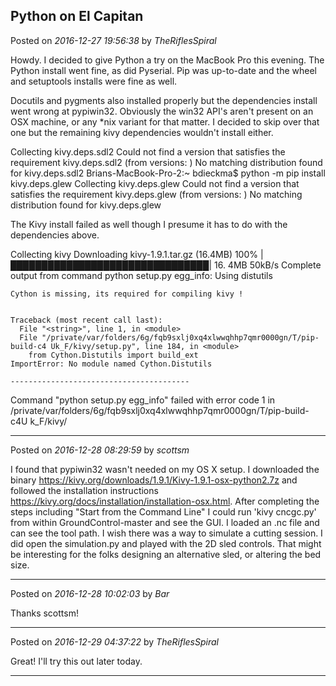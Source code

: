 ## Python on El Capitan
Posted on *2016-12-27 19:56:38* by *TheRiflesSpiral*

Howdy. I decided to give Python a try on the MacBook Pro this evening. The Python install went fine, as did Pyserial. Pip was up-to-date and the wheel and setuptools installs were fine as well.

Docutils and pygments also installed properly but the dependencies install went wrong at pypiwin32. Obviously the win32 API's aren't present on an OSX machine, or any *nix variant for that matter. I decided to skip over that one but the remaining kivy dependencies wouldn't install either.

Collecting kivy.deps.sdl2
  Could not find a version that satisfies the requirement kivy.deps.sdl2 (from versions: )
No matching distribution found for kivy.deps.sdl2
Brians-MacBook-Pro-2:~ bdieckma$ python -m pip install kivy.deps.glew
Collecting kivy.deps.glew
  Could not find a version that satisfies the requirement kivy.deps.glew (from versions: )
No matching distribution found for kivy.deps.glew

The Kivy install failed as well though I presume it has to do with the dependencies above.

Collecting kivy
  Downloading kivy-1.9.1.tar.gz (16.4MB)
    100% |████████████████████████████████| 16. 4MB 50kB/s 
    Complete output from command python setup.py egg_info:
    Using distutils
    
    Cython is missing, its required for compiling kivy !
    
    
    Traceback (most recent call last):
      File "<string>", line 1, in <module>
      File "/private/var/folders/6g/fqb9sxlj0xq4xlwwqhhp7qmr0000gn/T/pip-build-c4 Uk_F/kivy/setup.py", line 184, in <module>
        from Cython.Distutils import build_ext
    ImportError: No module named Cython.Distutils
    
    ----------------------------------------
Command "python setup.py egg_info" failed with error code 1 in /private/var/folders/6g/fqb9sxlj0xq4xlwwqhhp7qmr0000gn/T/pip-build-c4U k_F/kivy/

---

Posted on *2016-12-28 08:29:59* by *scottsm*

I found that pypiwin32 wasn't needed on my OS X setup. I downloaded the binary <https://kivy.org/downloads/1.9.1/Kivy-1.9.1-osx-python2.7z> and followed the installation instructions <https://kivy.org/docs/installation/installation-osx.html>. After completing the steps including "Start from the Command Line" I could run 'kivy cncgc.py' from within GroundControl-master and see the GUI. I loaded an .nc file and can see the tool path. I wish there was a way to simulate a cutting session.
 I did open the simulation.py and played with the 2D sled controls. That might be interesting for the folks designing an alternative sled, or altering the bed size.

---

Posted on *2016-12-28 10:02:03* by *Bar*

Thanks scottsm!

---

Posted on *2016-12-29 04:37:22* by *TheRiflesSpiral*

Great! I'll try this out later today.

---

